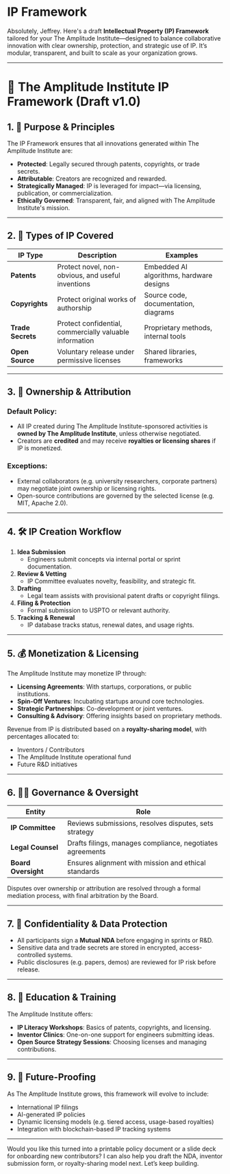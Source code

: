 # IP Framework

Absolutely, Jeffrey. Here's a draft **Intellectual Property (IP) Framework** tailored for your The Amplitude Institute—designed to balance collaborative innovation with clear ownership, protection, and strategic use of IP. It’s modular, transparent, and built to scale as your organization grows.

---

# 🧠 The Amplitude Institute IP Framework (Draft v1.0)

## 1. 🎯 Purpose & Principles

The IP Framework ensures that all innovations generated within The Amplitude Institute are:

- **Protected**: Legally secured through patents, copyrights, or trade secrets.
- **Attributable**: Creators are recognized and rewarded.
- **Strategically Managed**: IP is leveraged for impact—via licensing, publication, or commercialization.
- **Ethically Governed**: Transparent, fair, and aligned with The Amplitude Institute's mission.

---

## 2. 🧩 Types of IP Covered

| IP Type | Description | Examples |
| --- | --- | --- |
| **Patents** | Protect novel, non-obvious, and useful inventions | Embedded AI algorithms, hardware designs |
| **Copyrights** | Protect original works of authorship | Source code, documentation, diagrams |
| **Trade Secrets** | Protect confidential, commercially valuable information | Proprietary methods, internal tools |
| **Open Source** | Voluntary release under permissive licenses | Shared libraries, frameworks |

---

## 3. 👥 Ownership & Attribution

### Default Policy:

- All IP created during The Amplitude Institute-sponsored activities is **owned by The Amplitude Institute**, unless otherwise negotiated.
- Creators are **credited** and may receive **royalties or licensing shares** if IP is monetized.

### Exceptions:

- External collaborators (e.g. university researchers, corporate partners) may negotiate joint ownership or licensing rights.
- Open-source contributions are governed by the selected license (e.g. MIT, Apache 2.0).

---

## 4. 🛠️ IP Creation Workflow

1. **Idea Submission**
    - Engineers submit concepts via internal portal or sprint documentation.
2. **Review & Vetting**
    - IP Committee evaluates novelty, feasibility, and strategic fit.
3. **Drafting**
    - Legal team assists with provisional patent drafts or copyright filings.
4. **Filing & Protection**
    - Formal submission to USPTO or relevant authority.
5. **Tracking & Renewal**
    - IP database tracks status, renewal dates, and usage rights.

---

## 5. 💰 Monetization & Licensing

The Amplitude Institute may monetize IP through:

- **Licensing Agreements**: With startups, corporations, or public institutions.
- **Spin-Off Ventures**: Incubating startups around core technologies.
- **Strategic Partnerships**: Co-development or joint ventures.
- **Consulting & Advisory**: Offering insights based on proprietary methods.

Revenue from IP is distributed based on a **royalty-sharing model**, with percentages allocated to:

- Inventors / Contributors
- The Amplitude Institute operational fund
- Future R&D initiatives

---

## 6. 🧑‍⚖️ Governance & Oversight

| Entity | Role |
| --- | --- |
| **IP Committee** | Reviews submissions, resolves disputes, sets strategy |
| **Legal Counsel** | Drafts filings, manages compliance, negotiates agreements |
| **Board Oversight** | Ensures alignment with mission and ethical standards |

Disputes over ownership or attribution are resolved through a formal mediation process, with final arbitration by the Board.

---

## 7. 🔐 Confidentiality & Data Protection

- All participants sign a **Mutual NDA** before engaging in sprints or R&D.
- Sensitive data and trade secrets are stored in encrypted, access-controlled systems.
- Public disclosures (e.g. papers, demos) are reviewed for IP risk before release.

---

## 8. 📘 Education & Training

The Amplitude Institute offers:

- **IP Literacy Workshops**: Basics of patents, copyrights, and licensing.
- **Inventor Clinics**: One-on-one support for engineers submitting ideas.
- **Open Source Strategy Sessions**: Choosing licenses and managing contributions.

---

## 9. 🧭 Future-Proofing

As The Amplitude Institute grows, this framework will evolve to include:

- International IP filings
- AI-generated IP policies
- Dynamic licensing models (e.g. tiered access, usage-based royalties)
- Integration with blockchain-based IP tracking systems

---

Would you like this turned into a printable policy document or a slide deck for onboarding new contributors? I can also help you draft the NDA, inventor submission form, or royalty-sharing model next. Let’s keep building.